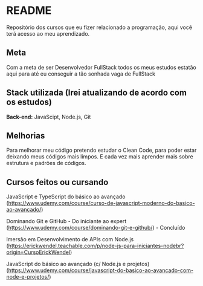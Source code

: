 
# README

Repositório dos cursos que eu fizer relacionado a programação, aqui você terá acesso ao meu aprendizado.

## Meta

Com a meta de ser Desenvolvedor FullStack todos os meus estudos estatão aqui para até eu conseguir a tão sonhada vaga de FullStack

## Stack utilizada (Irei atualizando de acordo com os estudos)

**Back-end:** JavaScipt, Node.js, Git


## Melhorias

Para melhorar meu código pretendo estudar o Clean Code, para poder estar deixando meus códigos mais limpos. E cada vez mais aprender mais sobre estrutura e padrões de códigos.

## Cursos feitos ou cursando

JavaScript e TypeScript do básico ao avançado
(https://www.udemy.com/course/curso-de-javascript-moderno-do-basico-ao-avancado/)

Dominando Git e GitHub - Do iniciante ao expert
(https://www.udemy.com/course/dominando-git-e-github/) - Concluído

Imersão em Desenvolvimento de APIs com Node.js
(https://erickwendel.teachable.com/p/node-js-para-iniciantes-nodebr?origin=CursoErickWendel)

JavaScript do básico ao avançado (c/ Node.js e projetos)
(https://www.udemy.com/course/javascript-do-basico-ao-avancado-com-node-e-projetos/)
